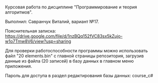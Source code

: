 Курсовая работа по дисциплине "Программирование и теория алгоритмов".

Выполнил: Савранчук Виталий, вариант №17.

Пояснительная записка: https://drive.google.com/file/d/1nzBQq152fVC83sx5kZujo-w1o7Tmw8V6/view?usp=sharing

Для проверки работоспособности программы можно использовать файл "20 elements.bin" с главной страницы репозитория, загрузив данные из файла (20 записей) в базу данных в главном меню приложения.

Пароль для доступа в раздел редактирования базы данных: course_c#
